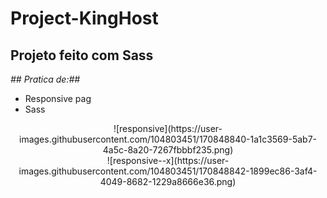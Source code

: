 # Project-KingHost

## **Projeto feito com Sass**


*## Pratica de:##*
 - Responsive pag
 - Sass


<div align="center"> 
![responsive](https://user-images.githubusercontent.com/104803451/170848840-1a1c3569-5ab7-4a5c-8a20-7267fbbbf235.png) </div>


<div align="center">
 ![responsive--x](https://user-images.githubusercontent.com/104803451/170848842-1899ec86-3af4-4049-8682-1229a8666e36.png) </div>

 
